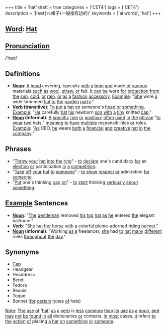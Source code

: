 +++
title = 'hat'
draft = true
categories = ['CET4']
tags = ['CET4']
description = '[hæt] n.帽子(一般指有边的)'
keywords = ['ai words', 'hat']
+++

## [Word](/post/word/): [Hat](/post/hat/)

## [Pronunciation](/post/pronunciation/)
/ˈhæt/

## Definitions
- **[Noun](/post/noun/)**: [A](/post/a/) [head](/post/head/) covering, typically [with](/post/with/) [a](/post/a/) [brim](/post/brim/) [and](/post/and/) made [of](/post/of/) [various](/post/various/) materials [such](/post/such/) [as](/post/as/) [wool](/post/wool/), [straw](/post/straw/), [or](/post/or/) felt. [It](/post/it/) [can](/post/can/) [be](/post/be/) worn [for](/post/for/) [protection](/post/protection/) [from](/post/from/) [the](/post/the/) [sun](/post/sun/), [cold](/post/cold/), [or](/post/or/) [rain](/post/rain/), [or](/post/or/) [as](/post/as/) [a](/post/a/) [fashion](/post/fashion/) [accessory](/post/accessory/). [Example](/post/example/): "[She](/post/she/) wore [a](/post/a/) wide-brimmed [hat](/post/hat/) [to](/post/to/) [the](/post/the/) [garden](/post/garden/) [party](/post/party/)."
- **[Verb](/post/verb/) (transitive)**: [To](/post/to/) [put](/post/put/) [a](/post/a/) [hat](/post/hat/) [on](/post/on/) someone's [head](/post/head/) [or](/post/or/) [something](/post/something/). [Example](/post/example/): "[He](/post/he/) carefully [hat](/post/hat/) [his](/post/his/) newborn [son](/post/son/) [with](/post/with/) [a](/post/a/) [tiny](/post/tiny/) knitted [cap](/post/cap/)."
- **[Noun](/post/noun/) (informal)**: [A](/post/a/) [specific](/post/specific/) [role](/post/role/) [or](/post/or/) [position](/post/position/); [often](/post/often/) [used](/post/used/) [in](/post/in/) [the](/post/the/) [phrase](/post/phrase/) "[to](/post/to/) [wear](/post/wear/) [two](/post/two/) hats," [meaning](/post/meaning/) [to](/post/to/) [have](/post/have/) [multiple](/post/multiple/) responsibilities [or](/post/or/) roles. [Example](/post/example/): "[As](/post/as/) CEO, [he](/post/he/) wears [both](/post/both/) [a](/post/a/) [financial](/post/financial/) [and](/post/and/) [creative](/post/creative/) [hat](/post/hat/) [in](/post/in/) [the](/post/the/) [company](/post/company/)."

## Phrases
- "[Throw](/post/throw/) [your](/post/your/) [hat](/post/hat/) [into](/post/into/) [the](/post/the/) [ring](/post/ring/)" - [to](/post/to/) [declare](/post/declare/) one's candidacy [for](/post/for/) an [election](/post/election/) [or](/post/or/) participation [in](/post/in/) [a](/post/a/) [competition](/post/competition/).
- "[Take](/post/take/) [off](/post/off/) [your](/post/your/) [hat](/post/hat/) [to](/post/to/) [someone](/post/someone/)" - [to](/post/to/) [show](/post/show/) [respect](/post/respect/) [or](/post/or/) admiration [for](/post/for/) [someone](/post/someone/).
- "[Put](/post/put/) one's thinking [cap](/post/cap/) [on](/post/on/)" - [to](/post/to/) [start](/post/start/) thinking [seriously](/post/seriously/) [about](/post/about/) [something](/post/something/).

## [Example](/post/example/) Sentences
- **[Noun](/post/noun/)**: "[The](/post/the/) [gentleman](/post/gentleman/) removed [his](/post/his/) [top](/post/top/) [hat](/post/hat/) [as](/post/as/) [he](/post/he/) entered [the](/post/the/) elegant ballroom."
- **[Verb](/post/verb/)**: "[She](/post/she/) [hat](/post/hat/) [her](/post/her/) [horse](/post/horse/) [with](/post/with/) [a](/post/a/) colorful plume-adorned riding [helmet](/post/helmet/)."
- **[Noun](/post/noun/) (informal)**: "Working [as](/post/as/) [a](/post/a/) freelancer, [she](/post/she/) had [to](/post/to/) [hat](/post/hat/) [many](/post/many/) [different](/post/different/) roles [throughout](/post/throughout/) [the](/post/the/) [day](/post/day/)."

## Synonyms
- [Cap](/post/cap/)
- Headgear
- Headdress
- Beret
- Fedora
- Beanie
- Toque
- Bonnet ([for](/post/for/) [certain](/post/certain/) types [of](/post/of/) hats) 

[Note](/post/note/): [The](/post/the/) [use](/post/use/) [of](/post/of/) '[hat](/post/hat/)' [as](/post/as/) [a](/post/a/) [verb](/post/verb/) is [less](/post/less/) [common](/post/common/) [than](/post/than/) [its](/post/its/) [use](/post/use/) [as](/post/as/) [a](/post/a/) [noun](/post/noun/), [and](/post/and/) [may](/post/may/) [not](/post/not/) [be](/post/be/) [found](/post/found/) [in](/post/in/) [all](/post/all/) dictionaries [or](/post/or/) contexts. [In](/post/in/) [most](/post/most/) cases, [it](/post/it/) refers [to](/post/to/) [the](/post/the/) [action](/post/action/) [of](/post/of/) placing [a](/post/a/) [hat](/post/hat/) [on](/post/on/) [something](/post/something/) [or](/post/or/) [someone](/post/someone/).

